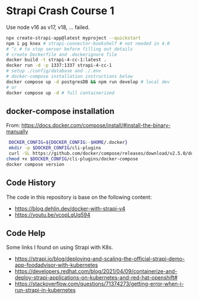 # Strapi Crash Course 1

Use node v16 as v17, v18, ... failed.

```bash
npx create-strapi-app@latest myproject --quickstart
npm i pg knex # strapi-connector-bookshelf # not needed in 4.0
# ^c # to stop server before filling out details
# create Dockerfile and .dockerignore file
docker build -t strapi-4-cc-1:latest .
docker run -d -p 1337:1337 strapi-4-cc-1
# setup ./config/database and ./.env
# docker-compose installation instructions below
docker compose up -d postgresDB && npm run develop # local dev
# or
docker compose up -d # full containerized
```

## docker-compose installation

From:
https://docs.docker.com/compose/install/#install-the-binary-manually

```bash
 DOCKER_CONFIG=${DOCKER_CONFIG:-$HOME/.docker}
 mkdir -p $DOCKER_CONFIG/cli-plugins
 curl -SL https://github.com/docker/compose/releases/download/v2.5.0/docker-compose-linux-x86_64 -o $DOCKER_CONFIG/cli-plugins/docker-compose
chmod +x $DOCKER_CONFIG/cli-plugins/docker-compose
docker compose version
```

## Code History

The code in this repository is base on the following content:

- https://blog.dehlin.dev/docker-with-strapi-v4
- https://youtu.be/vcopLqUq594

## Code Help

Some links I found on using Strapi with K8s.

- https://strapi.io/blog/deploying-and-scaling-the-official-strapi-demo-app-foodadvisor-with-kubernetes
- https://developers.redhat.com/blog/2021/04/09/containerize-and-deploy-strapi-applications-on-kubernetes-and-red-hat-openshift#
- https://stackoverflow.com/questions/71374273/getting-error-when-i-run-strapi-in-kubernetes
